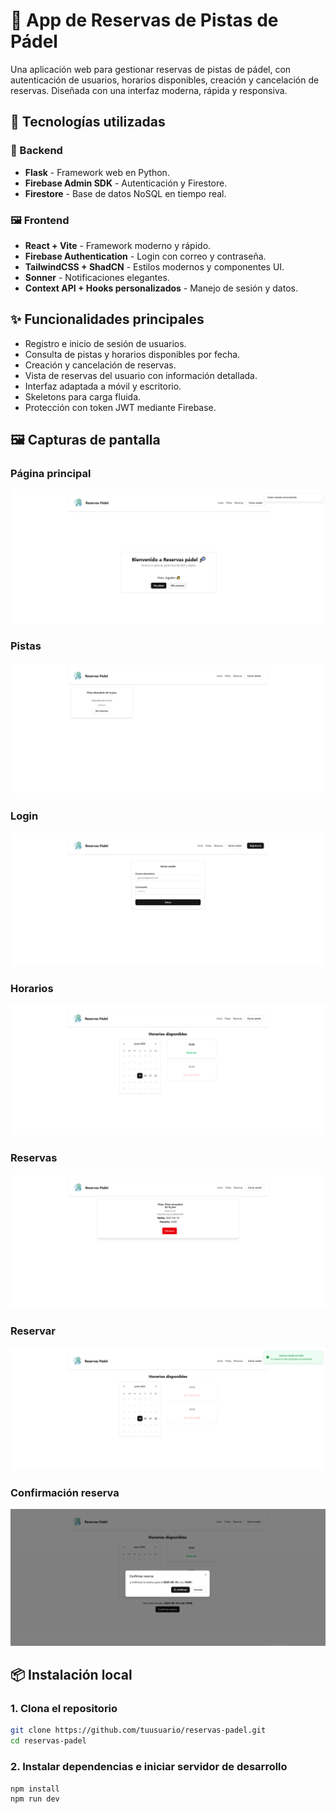 # 🎾 App de Reservas de Pistas de Pádel

Una aplicación web para gestionar reservas de pistas de pádel, con autenticación de usuarios, horarios disponibles, creación y cancelación de reservas. Diseñada con una interfaz moderna, rápida y responsiva.

## 🚀 Tecnologías utilizadas

### 🧠 Backend
- **Flask** - Framework web en Python.
- **Firebase Admin SDK** - Autenticación y Firestore.
- **Firestore** - Base de datos NoSQL en tiempo real.

### 🖼️ Frontend
- **React + Vite** - Framework moderno y rápido.
- **Firebase Authentication** - Login con correo y contraseña.
- **TailwindCSS + ShadCN** - Estilos modernos y componentes UI.
- **Sonner** - Notificaciones elegantes.
- **Context API + Hooks personalizados** - Manejo de sesión y datos.

## ✨ Funcionalidades principales

- Registro e inicio de sesión de usuarios.
- Consulta de pistas y horarios disponibles por fecha.
- Creación y cancelación de reservas.
- Vista de reservas del usuario con información detallada.
- Interfaz adaptada a móvil y escritorio.
- Skeletons para carga fluida.
- Protección con token JWT mediante Firebase.

## 🖼️ Capturas de pantalla

### Página principal
![Inicio](public/screenshots/home.PNG)

### Pistas
![Pistas](public/screenshots/pistas.PNG)

### Login
![Login](public/screenshots/login.PNG)

### Horarios
![Horarios](public/screenshots/horarios.PNG)

### Reservas
![Reservas](public/screenshots/reservas.PNG)

### Reservar
![Reservar](public/screenshots/reservar.PNG)

### Confirmación reserva
![Confirmacion](public/screenshots/modal.PNG)

## 📦 Instalación local

### 1. Clona el repositorio

```bash
git clone https://github.com/tuusuario/reservas-padel.git
cd reservas-padel
```
### 2. Instalar dependencias e iniciar servidor de desarrollo

```bash
npm install 
npm run dev
```



